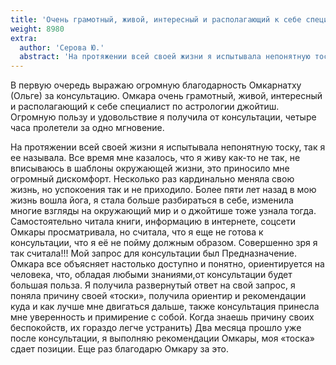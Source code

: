 ```yaml
---
title: 'Очень грамотный, живой, интересный и располагающий к себе специалист'
weight: 8980
extra:
  author: 'Серова Ю.'
  abstract: 'На протяжении всей своей жизни я испытывала непонятную тоску, так я ее называла. Все время мне казалось, что я живу как-то не так, не вписываюсь в шаблоны окружающей жизни, это приносило мне огромный дискомфорт.'
---
```


В первую очередь выражаю огромную благодарность Омкарнатху (Ольге) за консультацию. Омкара очень грамотный, живой, интересный и располагающий к себе специалист по астрологии джойтиш. Огромную пользу и удовольствие я получила от консультации, четыре часа пролетели за одно мгновение.

<!-- more -->

На протяжении всей своей жизни я испытывала непонятную тоску, так я ее называла. Все время мне казалось, что я живу как-то не так, не вписываюсь в шаблоны окружающей жизни, это приносило мне огромный дискомфорт. Несколько раз кардинально меняла свою жизнь, но успокоения так и не приходило. Более пяти лет назад в мою жизнь вошла йога, я стала больше разбираться в себе, изменила многие взгляды на окружающий мир и о джойтише тоже узнала тогда. Самостоятельно читала книги, информацию в интернете, соцсети Омкары просматривала, но считала, что я еще не готова к консультации, что я её не пойму должным образом. Совершенно зря я так считала!!! Мой запрос для консультации был Предназначение. Омкара все объясняет настолько доступно и понятно, ориентируется на человека, что, обладая любыми знаниями,от консультации будет большая польза. Я получила развернутый ответ на свой запрос, я поняла причину своей «тоски», получила ориентир и рекомендации куда и как лучше мне двигаться дальше, также консультация принесла мне уверенность и примирение с собой. Когда знаешь причину своих беспокойств, их гораздо легче устранить) Два месяца прошло уже после консультации, я выполняю рекомендации Омкары, моя «тоска» сдает позиции. Еще раз благодарю Омкару за это.